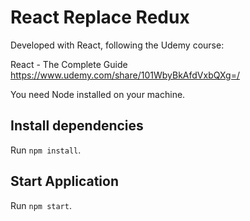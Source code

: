 # React Replace Redux

Developed with React, following the Udemy course:

React - The Complete Guide
https://www.udemy.com/share/101WbyBkAfdVxbQXg=/

You need Node installed on your machine.

## Install dependencies

Run `npm install`.

## Start Application

Run `npm start`.
